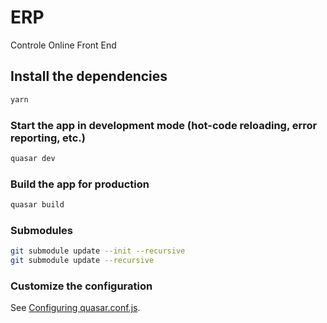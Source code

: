 # ERP

Controle Online Front End

## Install the dependencies
```bash
yarn
```

### Start the app in development mode (hot-code reloading, error reporting, etc.)
```bash
quasar dev
```


### Build the app for production
```bash
quasar build
```

### Submodules
```bash
git submodule update --init --recursive
git submodule update --recursive
```

### Customize the configuration
See [Configuring quasar.conf.js](https://quasar.dev/quasar-cli/quasar-conf-js).
